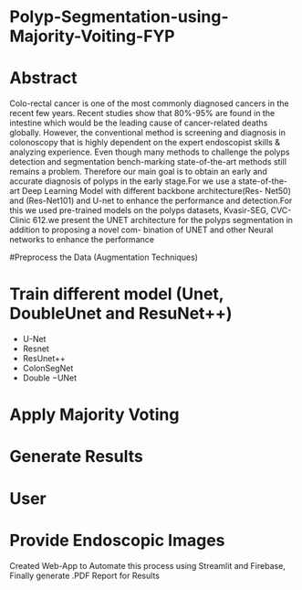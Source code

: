 # Polyp-Segmentation-using-Majority-Voiting-FYP


# Abstract 
Colo-rectal cancer is one of the most commonly diagnosed cancers in the recent few years. Recent studies show that 80%-95% are found in the intestine which would be the leading cause of cancer-related deaths globally. However, the conventional method is screening and diagnosis in colonoscopy that is highly dependent on the expert endoscopist skills & analyzing experience. Even though many methods to challenge the polyps detection and segmentation bench-marking state-of-the-art methods still remains a problem. Therefore our main goal is to obtain an early and accurate diagnosis of polyps in the early stage.For we use a state-of-the-art Deep Learning Model with different backbone architecture(Res- Net50) and (Res-Net101) and U-net to enhance the performance and detection.For this we used pre-trained models on the polyps datasets, Kvasir-SEG, CVC-Clinic 612.we present the UNET architecture for the polyps segmentation in addition to proposing a novel com- bination of UNET and other Neural networks to enhance the performance


#Preprocess the Data (Augmentation Techniques)


# Train different model (Unet, DoubleUnet and ResuNet++)
- U-Net
- Resnet
- ResUnet++
- ColonSegNet
- Double −UNet

# Apply Majority Voting
# Generate Results
# User
# Provide Endoscopic Images

Created Web-App to Automate this process using Streamlit and Firebase, Finally generate .PDF Report for Results
